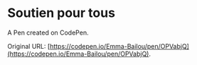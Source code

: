 # Soutien pour tous

A Pen created on CodePen.

Original URL: [https://codepen.io/Emma-Bailou/pen/OPVabjQ](https://codepen.io/Emma-Bailou/pen/OPVabjQ).

